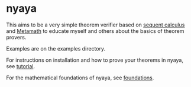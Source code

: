 # nyaya
This aims to be a very simple theorem verifier based on [sequent calculus](https://en.wikipedia.org/wiki/Sequent_calculus) and [Metamath](https://us.metamath.org/) to educate myself and others about the basics of theorem provers.

Examples are on the examples directory.

For instructions on installation and how to prove your theorems in nyaya, see [tutorial](./tutorial.md).

For the mathematical foundations of nyaya, see [foundations](./foundations.md).
